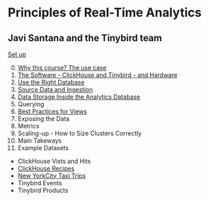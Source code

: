 # Principles of Real-Time Analytics
## Javi Santana and the Tinybird team

[Set up](https://github.com/AlisonJD/RTACourse/blob/main/set_up.ipynb)

0. [Why this course? The use case](https://github.com/AlisonJD/RTACourse/blob/main/Why_this_course.ipynb)
1. [The Software - ClickHouse and Tinybird - and Hardware](https://github.com/AlisonJD/RTACourse/blob/main/Software_and_Hardware.ipynb)
2. [Use the Right Database](https://github.com/AlisonJD/RTACourse/blob/main/Use_the_Right_Database.ipynb)
3. [Source Data and Ingestion](https://github.com/AlisonJD/RTACourse/blob/main/Source_Data_and_Ingestion.ipynb)
4. [Data Storage Inside the Analytics Database](https://github.com/AlisonJD/RTACourse/blob/main/Data_Storage_Inside_the_Analytics_Database.ipynb)
5. Querying
6. [Best Practices for Views](https://github.com/AlisonJD/RTACourse/blob/main/Best_Practices_for_Views.ipynb)
7. Exposing the Data
8. Metrics
9. Scaling-up - How to Size Clusters Correctly
10. Main Takeways
11. Example Datasets
- ClickHouse Vists and Hits
- [ClickHouse Recipes](https://github.com/AlisonJD/RTACourse/blob/main/ClickHouse_Recipes.ipynb)
- [New YorkCity Taxi Trips](https://github.com/AlisonJD/RTACourse/blob/main/New_York_City_Taxi_Trip_Datasets.ipynb)
- Tinybird Events
- Tinybird Products
